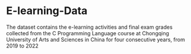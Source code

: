 # E-learning-Data
The dataset contains the e-learning activities and final exam grades collected from the C Programming Language course at Chongqing University of Arts and Sciences in China for four consecutive years, from 2019 to 2022
